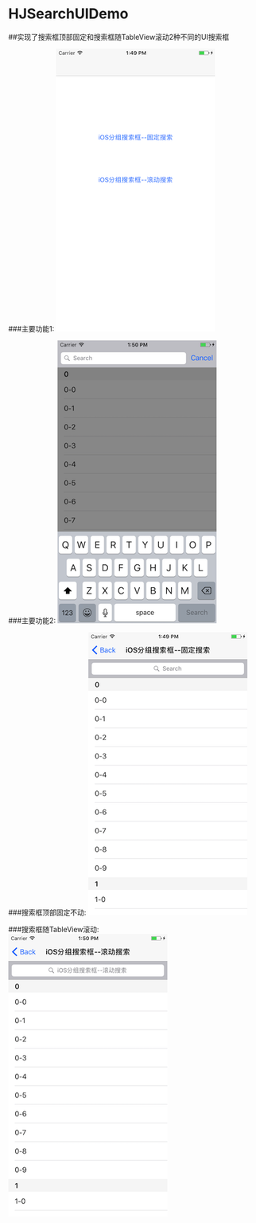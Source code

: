 # HJSearchUIDemo

##实现了搜索框顶部固定和搜索框随TableView滚动2种不同的UI搜索框

###主要功能1:
![Image text](https://raw.githubusercontent.com/coder-zwz/HJSearchUIDemo/master/HJSearchUIDemo/screenshots/1.png)

###主要功能2:
![Image text](https://raw.githubusercontent.com/coder-zwz/HJSearchUIDemo/master/HJSearchUIDemo/screenshots/3.png)

###搜索框顶部固定不动:
![Image text](https://raw.githubusercontent.com/coder-zwz/HJSearchUIDemo/master/HJSearchUIDemo/screenshots/2.png)

###搜索框随TableView滚动:
![Image text](https://raw.githubusercontent.com/coder-zwz/HJSearchUIDemo/master/HJSearchUIDemo/screenshots/4.png)

